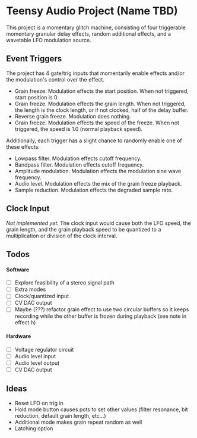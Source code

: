 # Teensy Audio Project (Name TBD)

This project is a momentary glitch machine, consisting of four triggerable momentary granular delay effects, random additional effects, and a wavetable LFO modulation source.

## Event Triggers

The project has 4 gate/trig inputs that momentarily enable effects and/or the modulation's control over the effect.

- Grain freeze. Modulation effects the start position. When not triggered, start position is 0.
- Grain freeze. Modulation effects the grain length. When not triggered, the length is the clock length, or if not clocked, half of the delay buffer.
- Reverse grain freeze. Modulation does nothing.
- Grain freeze. Modulation effects the speed of the freeze. When not triggered, the speed is 1.0 (normal playback speed).

Additionally, each trigger has a slight chance to randomly enable one of these effects:

- Lowpass filter. Modulation effects cutoff frequency.
- Bandpass filter. Modulation effects cutoff frequency.
- Amplitude modulation. Modulation effects the modulation sine wave frequency.
- Audio level. Modulation effects the mix of the grain freeze playback.
- Sample reduction. Modulation effects the degraded sample rate.

## Clock Input

*Not implemented yet.* The clock input would cause both the LFO speed, the grain length, and the grain playback speed to be quantized to a multiplication or division of the clock interval.

## Todos

#### Software
- [ ] Explore feasibility of a stereo signal path
- [ ] Extra modes
- [ ] Clock/quantized input
- [ ] CV DAC output
- [ ] Maybe (???) refactor grain effect to use two circular buffers so it keeps recording while the other buffer is frozen during playback (see note in effect.h)

#### Hardware
- [ ] Voltage regulator circuit
- [ ] Audio level input
- [ ] Audio level output
- [ ] CV DAC output

## Ideas
- Reset LFO on trig in
- Hold mode button causes pots to set other values (filter resonance, bit reduction, default grain length, etc...)
- Additional mode makes grain repeat random as well
- Latching option
